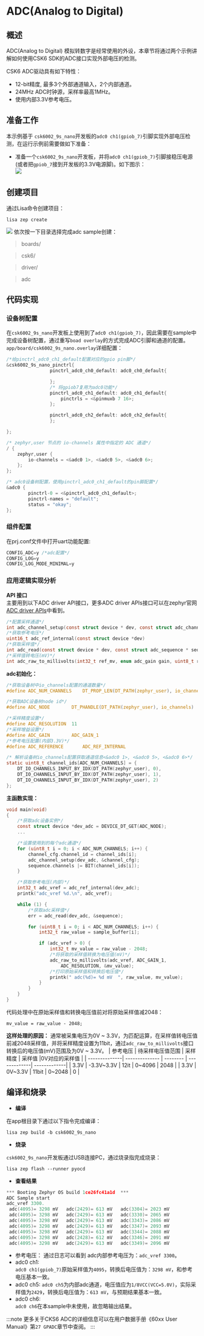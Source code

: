 # ADC(Analog to Digital)

## 概述
ADC(Analog to Digital) 模拟转数字是经常使用的外设，本章节将通过两个示例讲解如何使用CSK6 SDK的ADC接口实现外部电压的检测。
 
CSK6 ADC驱动具有如下特性： 
- 12-bit精度, 最多3个外部通道输入，2个内部通道。
- 24MHz ADC时钟源，采样率最高1MHz。
- 使用内部3.3V参考电压。

## 准备工作
本示例基于 `csk6002_9s_nano`开发板的`adc0 ch1(gpiob_7)`引脚实现外部电压检测，在运行示例前需要做如下准备：
- 准备一个`csk6002_9s_nano`开发板，并将`adc0 ch1(gpiob_7)`引脚接稳压电源(或者把`gpiob_7`接到开发板的3.3V电源脚)。如下图示：  
![](./files/adc_connect.png)

## 创建项目
通过Lisa命令创建项目：
```
lisa zep create
```
![](./files/uart_create01.png)
依次按一下目录选择完成adc sample创建：  
> boards/

> csk6/

> driver/

> adc

## 代码实现
### 设备树配置
在`csk6002_9s_nano`开发板上使用到了`adc0 ch1(gpiob_7)`，因此需要在sample中完成设备树配置，通过重写`boad overlay`的方式完成ADC引脚和通道的配置。
`app/board/csk6002_9s_nano.overlay`详细配置：
```C
/*给pinctrl_adc0_ch1_default配置对应的gpio pin脚*/
&csk6002_9s_nano_pinctrl{
                pinctrl_adc0_ch0_default: adc0_ch0_default{

                };
                /* 将gpiob7复用为adc0功能*/
                pinctrl_adc0_ch1_default: adc0_ch1_default{
					pinctrls = <&pinmuxb 7 16>;
                };

                pinctrl_adc0_ch2_default: adc0_ch2_default{
                };

};

/* zephyr,user 节点的 io-channels 属性中指定的 ADC 通道*/
/ {
    zephyr,user {
        io-channels = <&adc0 1>, <&adc0 5>, <&adc0 6>;
    };
};

/* adc0设备树配置，使用pinctrl_adc0_ch1_default的pin脚配置*/
&adc0 {
		pinctrl-0 = <&pinctrl_adc0_ch1_default>; 
        pinctrl-names = "default";
        status = "okay";
};
```
### 组件配置
在prj.conf文件中打开uart功能配置:
```C
CONFIG_ADC=y /*adc配置*/
CONFIG_LOG=y
CONFIG_LOG_MODE_MINIMAL=y
```
### 应用逻辑实现分析  
**API 接口**  
主要用到以下ADC driver API接口，更多ADC driver APIs接口可以在zephyr官网[ADC driver APIs](https://docs.zephyrproject.org/latest/doxygen/html/group__adc__interface.html)中看到。
```C
/*配置采样通道*/
int adc_channel_setup(const struct device * dev, const struct adc_channel_cfg *	channel_cfg)
/*获取参考电压*/
uint16_t adc_ref_internal(const struct device *dev)
/*获取采样值*/
int adc_read(const struct device * dev, const struct adc_sequence * sequence)
/*采样值转电压(mV)*/
int adc_raw_to_millivolts(int32_t ref_mv, enum adc_gain gain, uint8_t resolution, int32_t *valp)
```  
**adc初始化：**
```C
/*获取设备树中io_channels配置的通道数量*/
#define ADC_NUM_CHANNELS    DT_PROP_LEN(DT_PATH(zephyr_user), io_channels)

/*获取ADC设备树node id*/
#define ADC_NODE		DT_PHANDLE(DT_PATH(zephyr_user), io_channels)

/*采样精度设置*/
#define ADC_RESOLUTION	11 
/*采样增益设置*/
#define ADC_GAIN		ADC_GAIN_1
/*参考电压配置(内部3.3V)*/
#define ADC_REFERENCE		ADC_REF_INTERNAL

/* 解析设备树io_channels配置获取通道信息<&adc0 1>, <&adc0 5>, <&adc0 6>*/
static uint8_t channel_ids[ADC_NUM_CHANNELS] = {
    DT_IO_CHANNELS_INPUT_BY_IDX(DT_PATH(zephyr_user), 0),
	DT_IO_CHANNELS_INPUT_BY_IDX(DT_PATH(zephyr_user), 1),
	DT_IO_CHANNELS_INPUT_BY_IDX(DT_PATH(zephyr_user), 2)
};
```
**主函数实现：**
```C
void main(void)
{
    /*获取adc设备实例*/
    const struct device *dev_adc = DEVICE_DT_GET(ADC_NODE);
    ...

    /*设置使用到的每个adc通道*/
    for (uint8_t i = 0; i < ADC_NUM_CHANNELS; i++) {
        channel_cfg.channel_id = channel_ids[i];
        adc_channel_setup(dev_adc, &channel_cfg);
        sequence.channels |= BIT(channel_ids[i]);
    }

    /*获取参考电压(内部)*/
    int32_t adc_vref = adc_ref_internal(dev_adc);
    printk("adc_vref %d.\n", adc_vref);

    while (1) {
        /*获取adc采样值*/
        err = adc_read(dev_adc, &sequence);

        for (uint8_t i = 0; i < ADC_NUM_CHANNELS; i++) {
            int32_t raw_value = sample_buffer[i];

            if (adc_vref > 0) {
                int32_t mv_value = raw_value - 2048;
                /*将获取的采样值转换为电压值(mV)*/
                adc_raw_to_millivolts(adc_vref, ADC_GAIN_1,
                    ADC_RESOLUTION, &mv_value);
                /*打印原始采样值和转换后电压值*/
                printk(" adc(%d)= %d mV  ", raw_value, mv_value);
            }
        }
    }
}
```
代码处理中在原始采样值和转换电压值前对将原始采样值减2048：
```
mv_value = raw_value - 2048;
```
**这样处理的原因：** 
通常被采集电压为0V ~ 3.3V，为匹配运算，在采样值转电压值前减2048采样值，并将采样精度设置为11bit，通过`adc_raw_to_millivolts`接口转换后的电压值(mV)范围及为0V ~ 3.3V。
| 参考电压 | 待采样电压值范围 | 采样精度 | 采样值 |0V对应的采样值 |
| --------------| -------------- | -------- | -------------| -------------|
| 3.3V | -3.3V~3.3V | 12it | 0~4096 | 2048 |
| 3.3V | 0V~3.3V | 11bit | 0~2048 | 0 |

## 编译和烧录
- **编译**  

在app根目录下通过以下指令完成编译：
```
lisa zep build -b csk6002_9s_nano
```
- **烧录**     

`csk6002_9s_nano`开发板通过USB连接PC，通过烧录指完成烧录：
```
lisa zep flash --runner pyocd
```
- **查看结果**  
```C
*** Booting Zephyr OS build 1ce26fc41a1d  ***
ADC Sample start
adc_vref 3300.
 adc(4095)= 3298 mV   adc(2429)= 613 mV   adc(3304)= 2023 mV  
 adc(4095)= 3298 mV   adc(2429)= 613 mV   adc(3330)= 2065 mV  
 adc(4095)= 3298 mV   adc(2429)= 613 mV   adc(3343)= 2086 mV  
 adc(4095)= 3298 mV   adc(2429)= 613 mV   adc(3347)= 2093 mV  
 adc(4095)= 3298 mV   adc(2429)= 613 mV   adc(3344)= 2088 mV  
 adc(4095)= 3298 mV   adc(2428)= 612 mV   adc(3346)= 2091 mV  
 adc(4095)= 3298 mV   adc(2429)= 613 mV   adc(3349)= 2096 mV
 ```
 - 参考电压： 
 通过日志可以看到 adc内部参考电压为：`adc_vref 3300`。
 - adc0 ch1:  
 `adc0 ch1(gpiob_7)`原始采样值为`4095`，转换后电压值为：`3298 mV`，和参考电压基本一致。
 - adc0 ch5: 
`adc0 ch5`为内部adc通道，电压值应为`1/8VCC(VCC=5.0V)`，实际采样值为`2429`，转换后电压值为：`613 mV`，与预期结果基本一致。
 - adc0 ch6:  
`adc0 ch6`在本sample中未使用，故忽略输出结果。

:::note
更多关于CKS6 ADC的详细信息可以在用户数据手册《60xx User Manual》第`27 GPADC`章节中查阅。
:::